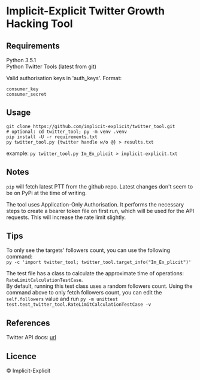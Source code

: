 # Implicit-Explicit Twitter Growth Hacking Tool

## Requirements
Python 3.5.1   
Python Twitter Tools (latest from git)   

Valid authorisation keys in 'auth_keys'. Format:
```
consumer_key
consumer_secret
```

## Usage
```
git clone https://github.com/implicit-explicit/twitter_tool.git
# optional: cd twitter_tool; py -m venv .venv
pip install -U -r requirements.txt
py twitter_tool.py {twitter handle w/o @} > results.txt
```
example: `py twitter_tool.py Im_Ex_plicit > implicit-explicit.txt`   

## Notes
`pip` will fetch latest PTT from the github repo. Latest changes don't seem to be on PyPi at the time of writing.   

The tool uses Application-Only Authorisation. It performs the necessary steps to create a bearer token file on first run, which will be used for the API requests. This will increase the rate limit slightly.   

## Tips
To only see the targets' followers count, you can use the following command:   
`py -c 'import twitter_tool; twitter_tool.target_info("Im_Ex_plicit")'`

The test file has a class to calculate the approximate time of operations: `RateLimitCalculationTestCase`.   
By default, running this test class uses a random followers count. Using the command above to only fetch followers count, you can edit the `self.followers` value and run `py -m unittest test.test_twitter_tool.RateLimitCalculationTestCase -v`

## References
Twitter API docs: [url](https://dev.twitter.com/overview/documentation)

## Licence
&copy; Implicit-Explicit